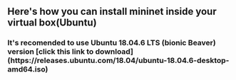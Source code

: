 ## Here's how you can install mininet inside your virtual box(Ubuntu)
<h3> It's recomended to use Ubuntu 18.04.6 LTS (bionic Beaver) version
  [click this link to download](https://releases.ubuntu.com/18.04/ubuntu-18.04.6-desktop-amd64.iso)

